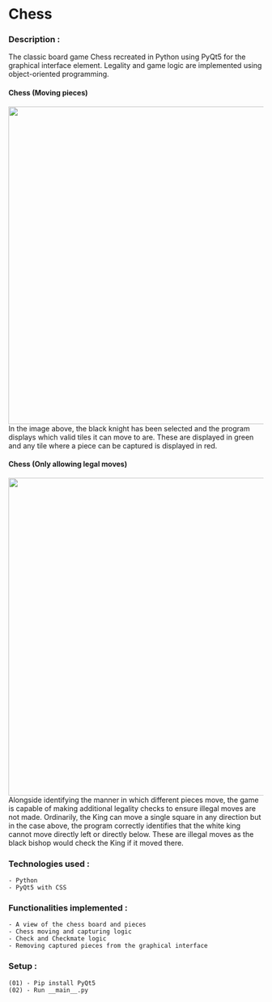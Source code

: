 # Chess

### Description :
The classic board game Chess recreated in Python using PyQt5 for the graphical interface element. Legality and game logic are implemented using object-oriented programming. 


#### Chess (Moving pieces)
<img src="https://user-images.githubusercontent.com/78224090/193458438-97c40fcf-5199-4222-8c4e-63e8d39ed4e6.PNG" width="628" />
In the image above, the black knight has been selected and the program displays which valid tiles it can move to are. These are displayed in green and any tile where a piece can be 
captured is displayed in red.

#### Chess (Only allowing legal moves)
<img src="https://user-images.githubusercontent.com/78224090/193458436-db163875-31c8-4f40-adcf-e2b5c9dcd970.PNG" width="628" />
Alongside identifying the manner in which different pieces move, the game is capable of making additional legality checks to ensure illegal moves are not made. Ordinarily, 
the King can move a single square in any direction but in the case above, the program correctly identifies that the white king cannot move directly left or directly below. These
are illegal moves as the black bishop would check the King if it moved there.

### Technologies used :
    - Python
    - PyQt5 with CSS
    
### Functionalities implemented :
    - A view of the chess board and pieces
    - Chess moving and capturing logic
    - Check and Checkmate logic
    - Removing captured pieces from the graphical interface
    
### Setup :
    (01) - Pip install PyQt5
    (02) - Run __main__.py
